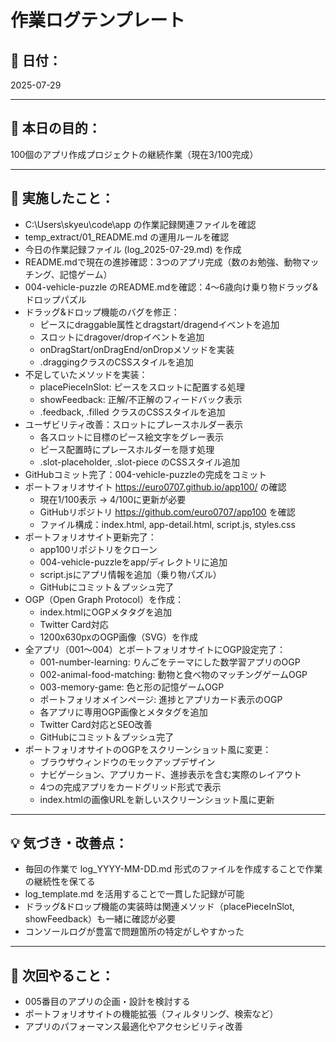 # 作業ログテンプレート

## 📅 日付：
2025-07-29

---

## 🎯 本日の目的：
100個のアプリ作成プロジェクトの継続作業（現在3/100完成）

---

## 🧭 実施したこと：
- C:\Users\skyeu\code\app の作業記録関連ファイルを確認
- temp_extract/01_README.md の運用ルールを確認
- 今日の作業記録ファイル (log_2025-07-29.md) を作成
- README.mdで現在の進捗確認：3つのアプリ完成（数のお勉強、動物マッチング、記憶ゲーム）
- 004-vehicle-puzzle のREADME.mdを確認：4〜6歳向け乗り物ドラッグ&ドロップパズル
- ドラッグ&ドロップ機能のバグを修正：
  - ピースにdraggable属性とdragstart/dragendイベントを追加
  - スロットにdragover/dropイベントを追加
  - onDragStart/onDragEnd/onDropメソッドを実装
  - .draggingクラスのCSSスタイルを追加
- 不足していたメソッドを実装：
  - placePieceInSlot: ピースをスロットに配置する処理
  - showFeedback: 正解/不正解のフィードバック表示
  - .feedback, .filled クラスのCSSスタイルを追加
- ユーザビリティ改善：スロットにプレースホルダー表示
  - 各スロットに目標のピース絵文字をグレー表示
  - ピース配置時にプレースホルダーを隠す処理
  - .slot-placeholder, .slot-piece のCSSスタイル追加
- GitHubコミット完了：004-vehicle-puzzleの完成をコミット
- ポートフォリオサイト https://euro0707.github.io/app100/ の確認
  - 現在1/100表示 → 4/100に更新が必要
  - GitHubリポジトリ https://github.com/euro0707/app100 を確認
  - ファイル構成：index.html, app-detail.html, script.js, styles.css
- ポートフォリオサイト更新完了：
  - app100リポジトリをクローン
  - 004-vehicle-puzzleをapp/ディレクトリに追加
  - script.jsにアプリ情報を追加（乗り物パズル）
  - GitHubにコミット＆プッシュ完了
- OGP（Open Graph Protocol）を作成：
  - index.htmlにOGPメタタグを追加
  - Twitter Card対応
  - 1200x630pxのOGP画像（SVG）を作成
- 全アプリ（001〜004）とポートフォリオサイトにOGP設定完了：
  - 001-number-learning: りんごをテーマにした数学習アプリのOGP
  - 002-animal-food-matching: 動物と食べ物のマッチングゲームOGP
  - 003-memory-game: 色と形の記憶ゲームOGP
  - ポートフォリオメインページ: 進捗とアプリカード表示のOGP
  - 各アプリに専用OGP画像とメタタグを追加
  - Twitter Card対応とSEO改善
  - GitHubにコミット＆プッシュ完了
- ポートフォリオサイトのOGPをスクリーンショット風に変更：
  - ブラウザウィンドウのモックアップデザイン
  - ナビゲーション、アプリカード、進捗表示を含む実際のレイアウト
  - 4つの完成アプリをカードグリッド形式で表示
  - index.htmlの画像URLを新しいスクリーンショット風に更新

---

## 💡 気づき・改善点：
- 毎回の作業で log_YYYY-MM-DD.md 形式のファイルを作成することで作業の継続性を保てる
- log_template.md を活用することで一貫した記録が可能
- ドラッグ&ドロップ機能の実装時は関連メソッド（placePieceInSlot, showFeedback）も一緒に確認が必要
- コンソールログが豊富で問題箇所の特定がしやすかった

---

## 🧠 次回やること：
- 005番目のアプリの企画・設計を検討する
- ポートフォリオサイトの機能拡張（フィルタリング、検索など）
- アプリのパフォーマンス最適化やアクセシビリティ改善